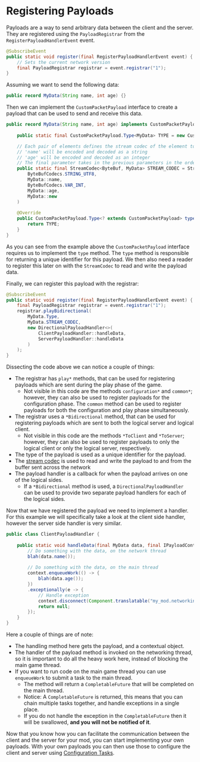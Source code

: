 # Registering Payloads

Payloads are a way to send arbitrary data between the client and the server. They are registered using the `PayloadRegistrar` from the `RegisterPayloadHandlerEvent` event.

```java
@SubscribeEvent
public static void register(final RegisterPayloadHandlerEvent event) {
    // Sets the current network version
    final PayloadRegistrar registrar = event.registrar("1");
}
```

Assuming we want to send the following data:

```java
public record MyData(String name, int age) {}
```

Then we can implement the `CustomPacketPayload` interface to create a payload that can be used to send and receive this data.

```java
public record MyData(String name, int age) implements CustomPacketPayload {
    
    public static final CustomPacketPayload.Type<MyData> TYPE = new CustomPacketPayload.Type<>(new ResourceLocation("mymod", "my_data"));

    // Each pair of elements defines the stream codec of the element to encode/decode and the getter for the element to encode
    // 'name' will be encoded and decoded as a string
    // 'age' will be encoded and decoded as an integer
    // The final parameter takes in the previous parameters in the order they are provided to construct the payload object
    public static final StreamCodec<ByteBuf, MyData> STREAM_CODEC = StreamCodec.composite(
        ByteBufCodecs.STRING_UTF8,
        MyData::name,
        ByteBufCodecs.VAR_INT,
        MyData::age,
        MyData::new
    )
    
    @Override
    public CustomPacketPayload.Type<? extends CustomPacketPayload> type() {
        return TYPE;
    }
}
```

As you can see from the example above the `CustomPacketPayload` interface requires us to implement the `type` method. The `type` method is responsible for returning a unique identifier for this payload. We then also need a reader to register this later on with the `StreamCodec` to read and write the payload data.

Finally, we can register this payload with the registrar:

```java
@SubscribeEvent
public static void register(final RegisterPayloadHandlerEvent event) {
    final PayloadRegistrar registrar = event.registrar("1");
    registrar.playBidirectional(
        MyData.Type,
        MyData.STREAM_CODEC,
        new DirectionalPayloadHandler<>(
            ClientPayloadHandler::handleData,
            ServerPayloadHandler::handleData
        )
    );
}
```

Dissecting the code above we can notice a couple of things:
- The registrar has `play*` methods, that can be used for registering payloads which are sent during the play phase of the game.
    - Not visible in this code are the methods `configuration*` and `common*`; however, they can also be used to register payloads for the configuration phase. The `common` method can be used to register payloads for both the configuration and play phase simultaneously.
- The registrar uses a `*Bidirectional` method, that can be used for registering payloads which are sent to both the logical server and logical client.
    - Not visible in this code are the methods `*ToClient` and `*ToServer`; however, they can also be used to register payloads to only the logical client or only the logical server, respectively.
- The type of the payload is used as a unique identifier for the payload.
- The [stream codec][streamcodec] is used to read and write the payload to and from the buffer sent across the network
- The payload handler is a callback for when the payload arrives on one of the logical sides.
    - If a `*Bidirectional` method is used, a `DirectionalPayloadHandler` can be used to provide two separate payload handlers for each of the logical sides.

Now that we have registered the payload we need to implement a handler. For this example we will specifically take a look at the client side handler, however the server side handler is very similar.

```java
public class ClientPayloadHandler {
    
    public static void handleData(final MyData data, final IPayloadContext context) {
        // Do something with the data, on the network thread
        blah(data.name());
        
        // Do something with the data, on the main thread
        context.enqueueWork(() -> {
            blah(data.age());
        })
        .exceptionally(e -> {
            // Handle exception
            context.disconnect(Component.translatable("my_mod.networking.failed", e.getMessage()));
            return null;
        });
    }
}
```

Here a couple of things are of note:

- The handling method here gets the payload, and a contextual object.
- The handler of the payload method is invoked on the networking thread, so it is important to do all the heavy work here, instead of blocking the main game thread.
- If you want to run code on the main game thread you can use `enqueueWork` to submit a task to the main thread.
    - The method will return a `CompletableFuture` that will be completed on the main thread.
    - Notice: A `CompletableFuture` is returned, this means that you can chain multiple tasks together, and handle exceptions in a single place.
    - If you do not handle the exception in the `CompletableFuture` then it will be swallowed, **and you will not be notified of it**.

Now that you know how you can facilitate the communication between the client and the server for your mod, you can start implementing your own payloads.
With your own payloads you can then use those to configure the client and server using [Configuration Tasks][configuration].

[configuration]: ./configuration-tasks.md
[streamcodec]: ./streamcodecs.md
